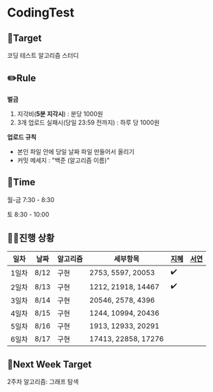 # CodingTest






## 🎯Target
코딩 테스트 알고리즘 스터디

## ✏️Rule
  **벌금**
1. 지각비(**5분 지각시**) : 분당 1000원
2. 3개 업로드 실패시(당일 23:59 전까지) : 하루 당 1000원

**업로드 규칙**
- 본인 파일 안에 당일 날짜 파일 만들어서 올리기
- 커밋 메세지 : "백준 (알고리즘 이름)"

## 📅Time
월-금 7:30 - 8:30

토 8:30 - 10:00

## 🏃‍♀️진행 상황

|일차|날짜| 알고리즘 | 세부항목 |[지혜](https://github.com/Jihye511)|[서연](https://github.com/seoyeon2001)|
|---|---|---|---|---|---|
|1일차|8/12|구현|2753, 5597, 20053|✔️||
|2일차|8/13|구현|1212, 21918, 14467|✔️||
|3일차|8/14|구현|20546, 2578, 4396|||
|4일차|8/15|구현|1244, 10994, 20436|||
|5일차|8/16|구현|1913, 12933, 20291|||
|6일차|8/17|구현|17413, 22858, 17276|||


## 🎯Next Week Target
2주차 알고리즘: 그래프 탐색
